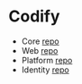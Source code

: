 # Codify

- Core [repo](https://github.com/codify-education/core)
- Web [repo](https://github.com/codify-education/web)
- Platform [repo](https://github.com/codify-education/platform)
- Identity [repo](https://github.com/codify-education/identity)
